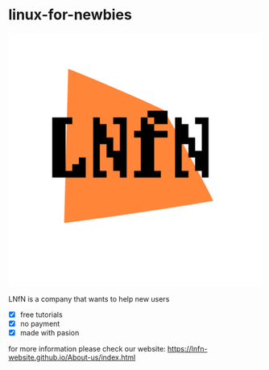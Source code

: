 # linux-for-newbies

![logo](logo.png)

LNfN is a company that wants to help new users

- [x] free tutorials
- [x] no payment
- [x] made with pasion

for more information please check our website: https://lnfn-website.github.io/About-us/index.html
